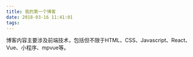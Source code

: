 ```yaml
---
title: 我的第一个博客
date: 2018-03-16 11:41:01
tags:
---
```


博客内容主要涉及前端技术，包括但不限于HTML、CSS、Javascript、React、Vue、小程序、mpvue等。
